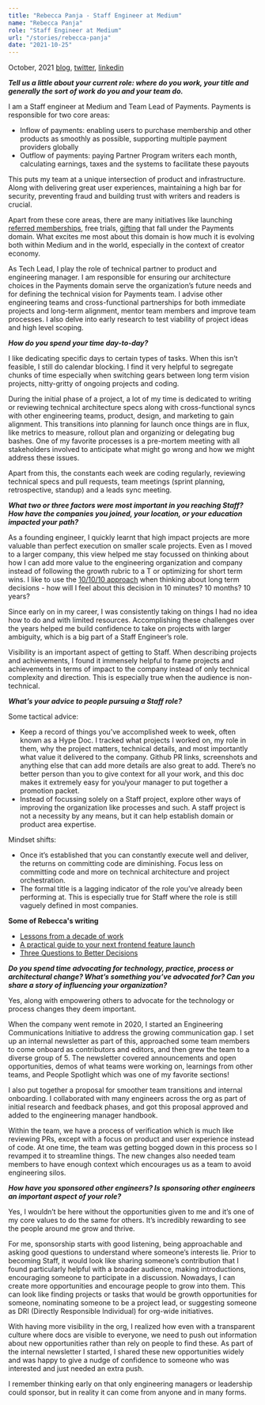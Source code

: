 ```yaml
---
title: "Rebecca Panja - Staff Engineer at Medium"
name: "Rebecca Panja"
role: "Staff Engineer at Medium"
url: "/stories/rebecca-panja"
date: "2021-10-25"
---
```


<span class="date">October, 2021</span>
[blog](https://rebecca.medium.com/),
[twitter](https://twitter.com/rebeccapanja),
[linkedin](https://www.linkedin.com/in/rebeccapanja/)

**_Tell us a little about your current role: where do you work, your title and generally the sort of work do you and your team do._**

I am a Staff engineer at Medium and Team Lead of Payments. Payments is responsible for two core areas:

- Inflow of payments: enabling users to purchase membership and other products as smoothly as possible, supporting multiple payment providers globally
- Outflow of payments: paying Partner Program writers each month, calculating earnings, taxes and the systems to facilitate these payouts

This puts my team at a unique intersection of product and infrastructure. Along with delivering great user experiences, maintaining a high bar for security, preventing fraud and building trust with writers and readers is crucial.

Apart from these core areas, there are many initiatives like launching [referred memberships](https://blog.medium.com/evolving-the-partner-program-2613708f9f3c), free trials, [gifting](https://medium.com/gift) that fall under the Payments domain. What excites me most about this domain is how much it is evolving both within Medium and in the world, especially in the context of creator economy.

As Tech Lead, I play the role of technical partner to product and engineering manager. I am responsible for ensuring our architecture choices in the Payments domain serve the organization’s future needs and for defining the technical vision for Payments team. I advise other engineering teams and cross-functional partnerships for both immediate projects and long-term alignment, mentor team members and improve team processes. I also delve into early research to test viability of project ideas and high level scoping.


**_How do you spend your time day-to-day?_**

I like dedicating specific days to certain types of tasks. When this isn’t feasible, I still do calendar blocking. I find it very helpful to segregate chunks of time especially when switching gears between long term vision projects, nitty-gritty of ongoing projects and coding.

During the initial phase of a project, a lot of my time is dedicated to writing or reviewing technical architecture specs along with cross-functional syncs with other engineering teams, product, design, and marketing to gain alignment. This transitions into planning for launch once things are in flux, like metrics to measure, rollout plan and organizing or delegating bug bashes. One of my favorite processes is a pre-mortem meeting with all stakeholders involved to anticipate what might go wrong and how we might address these issues.

Apart from this, the constants each week are coding regularly, reviewing technical specs and pull requests, team meetings (sprint planning, retrospective, standup) and a leads sync meeting.

**_What two or three factors were most important in you reaching Staff? How have the companies you joined, your location, or your education impacted your path?_**

As a founding engineer, I quickly learnt that high impact projects are more valuable than perfect execution on smaller scale projects. Even as I moved to a larger company, this view helped me stay focussed on thinking about how I can add more value to the engineering organization and company instead of following the growth rubric to a T or optimizing for short term wins. I like to use the [10/10/10 approach](https://rebecca.medium.com/make-better-decisions-ask-the-right-questions-8db76697b670) when thinking about long term decisions - how will I feel about this decision in 10 minutes? 10 months? 10 years?

Since early on in my career, I was consistently taking on things I had no idea how to do and with limited resources. Accomplishing these challenges over the years helped me build confidence to take on projects with larger ambiguity, which is a big part of a Staff Engineer’s role.

Visibility is an important aspect of getting to Staff. When describing projects and achievements, I found it immensely helpful to frame projects and achievements in terms of impact to the company instead of only technical complexity and direction. This is especially true when the audience is non-technical.

**_What’s your advice to people pursuing a Staff role?_**

Some tactical advice:

- Keep a record of things you’ve accomplished week to week, often known as a Hype Doc. I tracked what projects I worked on, my role in them, why the project matters, technical details, and most importantly what value it delivered to the company. Github PR links, screenshots and anything else that can add more details are also great to add. There’s no better person than you to give context for all your work, and this doc makes it extremely easy for you/your manager to put together a promotion packet.
- Instead of focussing solely on a Staff project, explore other ways of improving the organization like processes and such. A staff project is not a necessity by any means, but it can help establish domain or product area expertise.

Mindset shifts:

- Once it’s established that you can constantly execute well and deliver, the returns on committing code are diminishing. Focus less on committing code and more on technical architecture and project orchestration.
- The formal title is a lagging indicator of the role you’ve already been performing at. This is especially true for Staff where the role is still vaguely defined in most companies.


<div class="pull">
<p><strong>Some of Rebecca's writing</strong></p>
<ul>
<li><a href="https://rebecca.medium.com/lessons-from-a-decade-of-work-c04abfe25d65">Lessons from a decade of work</a></li>
<li><a href="https://rebecca.medium.com/a-practical-guide-to-your-next-frontend-feature-launch-1a44a443efef">A practical guide to your next frontend feature launch</a></li>
<li><a href="https://rebecca.medium.com/make-better-decisions-ask-the-right-questions-8db76697b670">Three Questions to Better Decisions</a></li>
</ul>
</div>


**_Do you spend time advocating for technology, practice, process or architectural change? What’s something you’ve advocated for? Can you share a story of influencing your organization?_**

Yes, along with empowering others to advocate for the technology or process changes they deem important. 

When the company went remote in 2020, I started an Engineering Communications Initiative to address the growing communication gap. I set up an internal newsletter as part of this, approached some team members to come onboard as contributors and editors, and then grew the team to a diverse group of 5. The newsletter covered announcements and open opportunities, demos of what teams were working on, learnings from other teams, and People Spotlight which was one of my favorite sections!

I also put together a proposal for smoother team transitions and internal onboarding. I collaborated with many engineers across the org as part of initial research and feedback phases, and got this proposal approved and added to the engineering manager handbook. 

Within the team, we have a process of verification which is much like reviewing PRs, except with a focus on product and user experience instead of code. At one time, the team was getting bogged down in this process so I revamped it to streamline things. The new changes also needed team members to have enough context which encourages us as a team to avoid engineering silos.

**_How have you sponsored other engineers? Is sponsoring other engineers an important aspect of your role?_**

Yes, I wouldn’t be here without the opportunities given to me and it’s one of my core values to do the same for others. It’s incredibly rewarding to see the people around me grow and thrive.

For me, sponsorship starts with good listening, being approachable and asking good questions to understand where someone’s interests lie. Prior to becoming Staff, it would look like sharing someone’s contribution that I found particularly helpful with a broader audience, making introductions, encouraging someone to participate in a discussion. Nowadays, I can create more opportunities and encourage people to grow into them. This can look like finding projects or tasks that would be growth opportunities for someone, nominating someone to be a project lead, or suggesting someone as DRI (Directly Responsible Individual) for org-wide initiatives.

With having more visibility in the org, I realized how even with a transparent culture where docs are visible to everyone, we need to push out information about new opportunities rather than rely on people to find these. As part of the internal newsletter I started, I shared these new opportunities widely and was happy to give a nudge of confidence to someone who was interested and just needed an extra push.

I remember thinking early on that only engineering managers or leadership could sponsor, but in reality it can come from anyone and in many forms.


